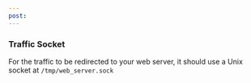 ```yaml
---
post: 
---
```


### Traffic Socket

For the traffic to be redirected to your web server, it should use a Unix socket at `/tmp/web_server.sock`

